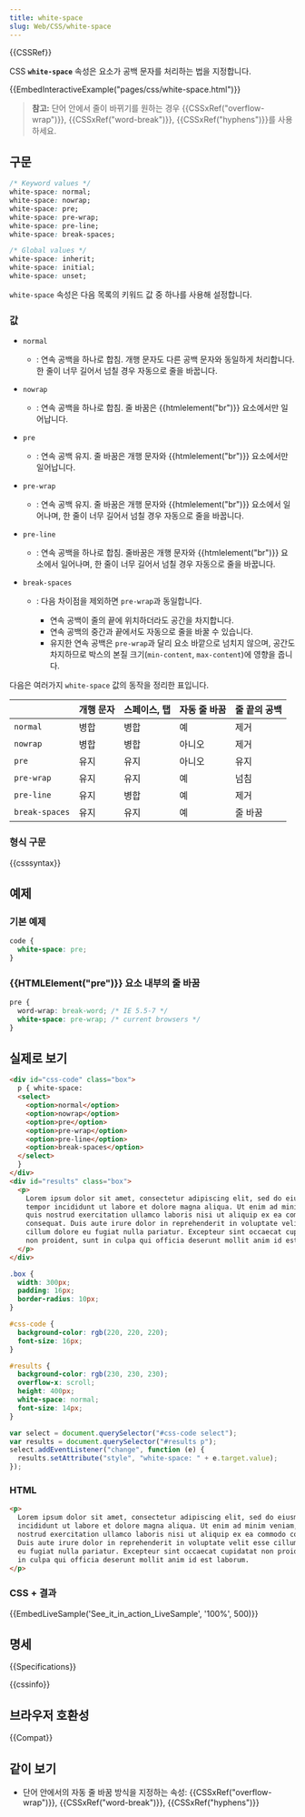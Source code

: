 ```yaml
---
title: white-space
slug: Web/CSS/white-space
---
```


{{CSSRef}}

CSS **`white-space`** 속성은 요소가 공백 문자를 처리하는 법을 지정합니다.

{{EmbedInteractiveExample("pages/css/white-space.html")}}

> **참고:** 단어 안에서 줄이 바뀌기를 원하는 경우 {{CSSxRef("overflow-wrap")}}, {{CSSxRef("word-break")}}, {{CSSxRef("hyphens")}}를 사용하세요.

## 구문

```css
/* Keyword values */
white-space: normal;
white-space: nowrap;
white-space: pre;
white-space: pre-wrap;
white-space: pre-line;
white-space: break-spaces;

/* Global values */
white-space: inherit;
white-space: initial;
white-space: unset;
```

`white-space` 속성은 다음 목록의 키워드 값 중 하나를 사용해 설정합니다.

### 값

- `normal`
  - : 연속 공백을 하나로 합침. 개행 문자도 다른 공백 문자와 동일하게 처리합니다. 한 줄이 너무 길어서 넘칠 경우 자동으로 줄을 바꿉니다.
- `nowrap`
  - : 연속 공백을 하나로 합침. 줄 바꿈은 {{htmlelement("br")}} 요소에서만 일어납니다.
- `pre`
  - : 연속 공백 유지. 줄 바꿈은 개행 문자와 {{htmlelement("br")}} 요소에서만 일어납니다.
- `pre-wrap`
  - : 연속 공백 유지. 줄 바꿈은 개행 문자와 {{htmlelement("br")}} 요소에서 일어나며, 한 줄이 너무 길어서 넘칠 경우 자동으로 줄을 바꿉니다.
- `pre-line`
  - : 연속 공백을 하나로 합침. 줄바꿈은 개행 문자와 {{htmlelement("br")}} 요소에서 일어나며, 한 줄이 너무 길어서 넘칠 경우 자동으로 줄을 바꿉니다.
- `break-spaces`

  - : 다음 차이점을 제외하면 `pre-wrap`과 동일합니다.

    - 연속 공백이 줄의 끝에 위치하더라도 공간을 차지합니다.
    - 연속 공백의 중간과 끝에서도 자동으로 줄을 바꿀 수 있습니다.
    - 유지한 연속 공백은 `pre-wrap`과 달리 요소 바깥으로 넘치지 않으며, 공간도 차지하므로 박스의 본질 크기(`min-content`, `max-content`)에 영향을 줍니다.

다음은 여러가지 `white-space` 값의 동작을 정리한 표입니다.

|                | 개행 문자 | 스페이스, 탭 | 자동 줄 바꿈 | 줄 끝의 공백 |
| -------------- | --------- | ------------ | ------------ | ------------ |
| `normal`       | 병합      | 병합         | 예           | 제거         |
| `nowrap`       | 병합      | 병합         | 아니오       | 제거         |
| `pre`          | 유지      | 유지         | 아니오       | 유지         |
| `pre-wrap`     | 유지      | 유지         | 예           | 넘침         |
| `pre-line`     | 유지      | 병합         | 예           | 제거         |
| `break-spaces` | 유지      | 유지         | 예           | 줄 바꿈      |

### 형식 구문

{{csssyntax}}

## 예제

### 기본 예제

```css
code {
  white-space: pre;
}
```

### {{HTMLElement("pre")}} 요소 내부의 줄 바꿈

```css
pre {
  word-wrap: break-word; /* IE 5.5-7 */
  white-space: pre-wrap; /* current browsers */
}
```

## 실제로 보기

```html hidden
<div id="css-code" class="box">
  p { white-space:
  <select>
    <option>normal</option>
    <option>nowrap</option>
    <option>pre</option>
    <option>pre-wrap</option>
    <option>pre-line</option>
    <option>break-spaces</option>
  </select>
  }
</div>
<div id="results" class="box">
  <p>
    Lorem ipsum dolor sit amet, consectetur adipiscing elit, sed do eiusmod
    tempor incididunt ut labore et dolore magna aliqua. Ut enim ad minim veniam,
    quis nostrud exercitation ullamco laboris nisi ut aliquip ex ea commodo
    consequat. Duis aute irure dolor in reprehenderit in voluptate velit esse
    cillum dolore eu fugiat nulla pariatur. Excepteur sint occaecat cupidatat
    non proident, sunt in culpa qui officia deserunt mollit anim id est laborum.
  </p>
</div>
```

```css hidden
.box {
  width: 300px;
  padding: 16px;
  border-radius: 10px;
}

#css-code {
  background-color: rgb(220, 220, 220);
  font-size: 16px;
}

#results {
  background-color: rgb(230, 230, 230);
  overflow-x: scroll;
  height: 400px;
  white-space: normal;
  font-size: 14px;
}
```

```js hidden
var select = document.querySelector("#css-code select");
var results = document.querySelector("#results p");
select.addEventListener("change", function (e) {
  results.setAttribute("style", "white-space: " + e.target.value);
});
```

### HTML

```html
<p>
  Lorem ipsum dolor sit amet, consectetur adipiscing elit, sed do eiusmod tempor
  incididunt ut labore et dolore magna aliqua. Ut enim ad minim veniam, quis
  nostrud exercitation ullamco laboris nisi ut aliquip ex ea commodo consequat.
  Duis aute irure dolor in reprehenderit in voluptate velit esse cillum dolore
  eu fugiat nulla pariatur. Excepteur sint occaecat cupidatat non proident, sunt
  in culpa qui officia deserunt mollit anim id est laborum.
</p>
```

### CSS + 결과

{{EmbedLiveSample('See_it_in_action_LiveSample', '100%', 500)}}

## 명세

{{Specifications}}

{{cssinfo}}

## 브라우저 호환성

{{Compat}}

## 같이 보기

- 단어 안에서의 자동 줄 바꿈 방식을 지정하는 속성: {{CSSxRef("overflow-wrap")}}, {{CSSxRef("word-break")}}, {{CSSxRef("hyphens")}}
